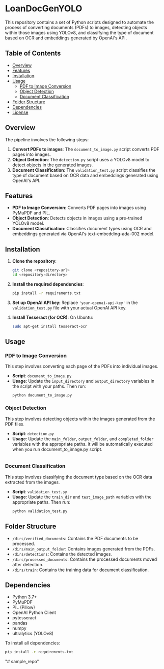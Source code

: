 # LoanDocGenYOLO
This repository contains a set of Python scripts designed to automate the process of converting documents (PDFs) to images, detecting objects within those images using YOLOv8, and classifying the type of document based on OCR and embeddings generated by OpenAI's API.

## Table of Contents

- [Overview](#overview)
- [Features](#features)
- [Installation](#installation)
- [Usage](#usage)
  - [PDF to Image Conversion](#pdf-to-image-conversion)
  - [Object Detection](#object-detection)
  - [Document Classification](#document-classification)
- [Folder Structure](#folder-structure)
- [Dependencies](#dependencies)
- [License](#license)

## Overview

The pipeline involves the following steps:
1. **Convert PDFs to images**: The `document_to_image.py` script converts PDF pages into images.
2. **Object Detection**: The `detection.py` script uses a YOLOv8 model to detect objects in the generated images.
3. **Document Classification**: The `validation_test.py` script classifies the type of document based on OCR data and embeddings generated using OpenAI's API.

## Features

- **PDF to Image Conversion**: Converts PDF pages into images using PyMuPDF and PIL.
- **Object Detection**: Detects objects in images using a pre-trained YOLOv8 model.
- **Document Classification**: Classifies document types using OCR and embeddings generated via OpenAI's text-embedding-ada-002 model.

## Installation

1. **Clone the repository**:
    ```bash
    git clone <repository-url>
    cd <repository-directory>
    ```

2. **Install the required dependencies**:
    ```bash
    pip install -r requirements.txt
    ```

3. **Set up OpenAI API key**:
    Replace `'your-openai-api-key'` in the `validation_test.py` file with your actual OpenAI API key.

4. **Install Tesseract (for OCR)**:
    On Ubuntu:
    ```bash
    sudo apt-get install tesseract-ocr
    ```

## Usage

### PDF to Image Conversion

This step involves converting each page of the PDFs into individual images.

- **Script**: `document_to_image.py`
- **Usage**: Update the `input_directory` and `output_directory` variables in the script with your paths. Then run:
    ```bash
    python document_to_image.py
    ```

### Object Detection

This step involves detecting objects within the images generated from the PDF files.

- **Script**: `detection.py`
- **Usage**: Update the `main_folder`, `output_folder`, and `completed_folder` variables with the appropriate paths. It will be automatically executed when you run document_to_image.py script.
    ```

### Document Classification

This step involves classifying the document type based on the OCR data extracted from the images.

- **Script**: `validation_test.py`
- **Usage**: Update the `train_dir` and `test_image_path` variables with the appropriate paths. Then run:
    ```bash
    python validation_test.py
    ```

## Folder Structure

- `/dirs/verified_documents`: Contains the PDF documents to be processed.
- `/dirs/main_output_folder`: Contains images generated from the PDFs.
- `/dirs/detections`: Contains the detected images.
- `/dirs/processed_documents`: Contains the processed documents moved after detection.
- `/dirs/train`: Contains the training data for document classification.

## Dependencies

- Python 3.7+
- PyMuPDF
- PIL (Pillow)
- OpenAI Python Client
- pytesseract
- pandas
- numpy
- ultralytics (YOLOv8)

To install all dependencies:
```bash
pip install -r requirements.txt
```
"# sample_repo" 
